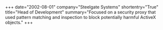 +++
date="2002-08-01"
company="Steelgate Systems"
shortentry="True"
title="Head of Development"
summary="Focused on a security proxy that used pattern matching and inspection to block potentially harmful ActiveX objects."
+++